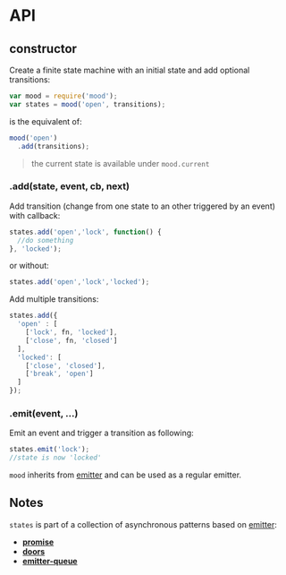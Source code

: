 # API

## constructor

Create a finite state machine with an initial state and add optional transitions:

```js
var mood = require('mood');
var states = mood('open', transitions);
```

is the equivalent of:

```js
mood('open')
  .add(transitions);
```

 > the current state is available under `mood.current`

### .add(state, event, cb, next)

 Add transition (change from one state to an other triggered by an event) with callback:

```js
states.add('open','lock', function() {
  //do something
}, 'locked');
```
 or without:

```js
states.add('open','lock','locked');
```

 Add multiple transitions:

```js
states.add({
  'open' : [
    ['lock', fn, 'locked'],
    ['close', fn, 'closed']
  ],
  'locked': [
    ['close', 'closed'],
    ['break', 'open']
  ]
});
```

### .emit(event, ...)

  Emit an event and trigger a transition  as following:

```js
states.emit('lock');
//state is now 'locked'
```

  `mood` inherits from [emitter](http://github.com/component/emitter) and can be used as a regular emitter.


## Notes

`states` is part of a collection of asynchronous patterns based on [emitter](http://github.com/component/emitter):
  - **[promise](http://github.com/bredele/promise)**
  - **[doors](http://github.com/bredele/doors)**
  - **[emitter-queue](http://github.com/bredele/emitter-queue)**
